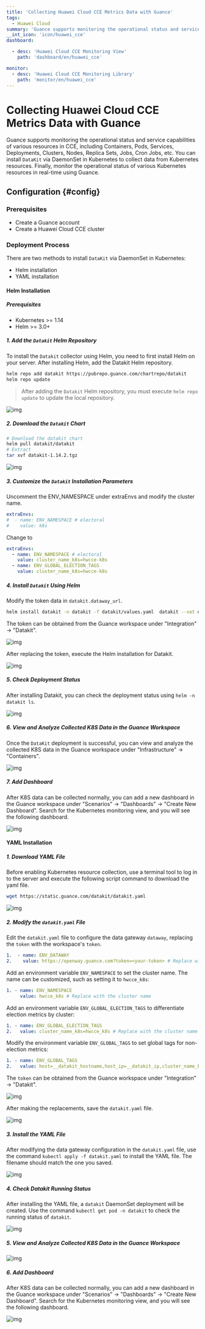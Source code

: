 ```yaml
---
title: 'Collecting Huawei Cloud CCE Metrics Data with Guance'
tags: 
  - Huawei Cloud
summary: 'Guance supports monitoring the operational status and service capabilities of various resources in CCE, including Containers, Pods, Services, Deployments, Clusters, Nodes, Replica Sets, Jobs, Cron Jobs, etc.'
__int_icon: 'icon/huawei_cce'
dashboard:

  - desc: 'Huawei Cloud CCE Monitoring View'
    path: 'dashboard/en/huawei_cce'

monitor:
  - desc: 'Huawei Cloud CCE Monitoring Library'
    path: 'monitor/en/huawei_cce'
---
```


<!-- markdownlint-disable MD025 -->
# Collecting Huawei Cloud CCE Metrics Data with Guance
<!-- markdownlint-enable -->

Guance supports monitoring the operational status and service capabilities of various resources in CCE, including Containers, Pods, Services, Deployments, Clusters, Nodes, Replica Sets, Jobs, Cron Jobs, etc. You can install `DataKit` via DaemonSet in Kubernetes to collect data from Kubernetes resources. Finally, monitor the operational status of various Kubernetes resources in real-time using Guance.

## Configuration {#config}

### Prerequisites

- Create a Guance account
- Create a Huawei Cloud CCE cluster

### Deployment Process

There are two methods to install `DataKit` via DaemonSet in Kubernetes:

- Helm installation
- YAML installation

#### **Helm Installation**

##### **Prerequisites**

- Kubernetes >= 1.14
- Helm >= 3.0+

##### 1. Add the `Datakit` Helm Repository

To install the `Datakit` collector using Helm, you need to first install Helm on your server. After installing Helm, add the Datakit Helm repository.

```Bash
helm repo add datakit https://pubrepo.guance.com/chartrepo/datakit 
helm repo update
```

> After adding the `Datakit` Helm repository, you must execute `helm repo update` to update the local repository.

![img](imgs/cce_im01.png)

##### 2. Download the `Datakit` Chart

```Bash
# Download the datakit chart
helm pull datakit/datakit
# Extract 
tar xvf datakit-1.14.2.tgz
```

![img](imgs/cce_im02.png)

##### 3. Customize the `Datakit` Installation Parameters

Uncomment the ENV_NAMESPACE under extraEnvs and modify the cluster name.

```YAML
extraEnvs:
#  - name: ENV_NAMESPACE # electoral
#    value: k8s
```

Change to

```YAML
extraEnvs:
  - name: ENV_NAMESPACE # electoral
    value: cluster_name_k8s=hwcce-k8s
  - name: ENV_GLOBAL_ELECTION_TAGS
    value: cluster_name_k8s=hwcce-k8s
```

##### 4. Install `Datakit` Using Helm

Modify the token data in `datakit.dataway_url`.

```Bash
helm install datakit -n datakit -f datakit/values.yaml  datakit --set datakit.dataway_url="https://openway.guance.com?token=tkn_1661b3cb5fc442719eae064edb979b5d" --create-namespace
```

The token can be obtained from the Guance workspace under "Integration" -> "Datakit".

![img](imgs/cce_im03.png)

After replacing the token, execute the Helm installation for Datakit.

![img](imgs/cce_im04.png)

##### 5. Check Deployment Status

After installing Datakit, you can check the deployment status using `helm -n datakit ls`.

![img](imgs/cce_im05.png)

##### 6. View and Analyze Collected K8S Data in the Guance Workspace

Once the `DataKit` deployment is successful, you can view and analyze the collected K8S data in the Guance workspace under "Infrastructure" -> "Containers".

![img](imgs/cce_im06.png)

##### 7. Add Dashboard

After K8S data can be collected normally, you can add a new dashboard in the Guance workspace under "Scenarios" -> "Dashboards" -> "Create New Dashboard". Search for the Kubernetes monitoring view, and you will see the following dashboard.

![img](imgs/cce_im07.png)

#### YAML Installation

##### 1. Download YAML File

Before enabling Kubernetes resource collection, use a terminal tool to log in to the server and execute the following script command to download the yaml file.

```Bash
wget https://static.guance.com/datakit/datakit.yaml
```

![img](imgs/cce_im08.png)

##### 2. Modify the `datakit.yaml` File

Edit the `datakit.yaml` file to configure the data gateway `dataway`, replacing the `token` with the workspace's `token`.

```yaml
1.  - name: ENV_DATAWAY
2.    value: https://openway.guance.com?token=<your-token> # Replace with the actual dataway URL
```

Add an environment variable `ENV_NAMESPACE` to set the cluster name. The name can be customized, such as setting it to `hwcce_k8s`:

```yaml
1. - name: ENV_NAMESPACE 
     value: hwcce_k8s # Replace with the cluster name
```

Add an environment variable `ENV_GLOBAL_ELECTION_TAGS` to differentiate election metrics by cluster:

```yaml
1. - name: ENV_GLOBAL_ELECTION_TAGS
2.   value: cluster_name_k8s=hwcce_k8s # Replace with the cluster name
```

Modify the environment variable `ENV_GLOBAL_TAGS` to set global tags for non-election metrics:

```yaml
1. - name: ENV_GLOBAL_TAGS
2.   value: host=__datakit_hostname,host_ip=__datakit_ip,cluster_name_k8s=hwcce_k8s # Add cluster_name_k8s here
```

The `token` can be obtained from the Guance workspace under "Integration" -> "Datakit".

![img](imgs/cce_im09.png)

After making the replacements, save the `datakit.yaml` file.

![img](imgs/cce_im10.png)

##### 3. Install the YAML File

After modifying the data gateway configuration in the `datakit.yaml` file, use the command `kubectl apply -f datakit.yaml` to install the YAML file. The filename should match the one you saved.

![img](imgs/cce_im11.png)

##### 4. Check Datakit Running Status

After installing the YAML file, a `datakit` DaemonSet deployment will be created. Use the command `kubectl get pod -n datakit` to check the running status of `datakit`.

![img](imgs/cce_im12.png)

##### 5. View and Analyze Collected K8S Data in the Guance Workspace

![img](imgs/cce_im06.png)

##### 6. Add Dashboard

After K8S data can be collected normally, you can add a new dashboard in the Guance workspace under "Scenarios" -> "Dashboards" -> "Create New Dashboard". Search for the Kubernetes monitoring view, and you will see the following dashboard.

![img](imgs/cce_im07.png)